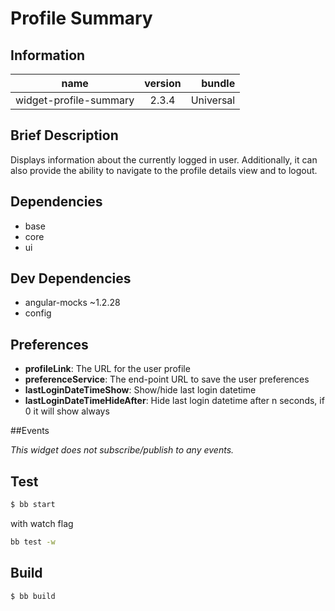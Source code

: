 # Profile Summary

## Information

| name                   | version           | bundle           |
| -----------------------|:-----------------:| ----------------:|
| widget-profile-summary | 2.3.4             | Universal        |

## Brief Description

Displays information about the currently logged in user. Additionally, it can also provide the ability to navigate to the profile details view and to logout.

## Dependencies

* base
* core
* ui

## Dev Dependencies

* angular-mocks ~1.2.28
* config

## Preferences

* **profileLink**: The URL for the user profile
* **preferenceService**: The end-point URL to save the user preferences
* **lastLoginDateTimeShow**: Show/hide last login datetime
* **lastLoginDateTimeHideAfter**: Hide last login datetime after n seconds, if 0 it will show always

##Events

_This widget does not subscribe/publish to any events._


## Test

```bash
$ bb start
```

with watch flag
```bash
bb test -w
```


## Build

```bash
$ bb build
```


[base-url]:http://stash.backbase.com:7990/projects/lpm/repos/foundation-base/browse/
[core-url]: http://stash.backbase.com:7990/projects/lpm/repos/foundation-core/browse/
[ui-url]: http://stash.backbase.com:7990/projects/lpm/repos/ui/browse/
[config-url]: https://stash.backbase.com/projects/LP/repos/config/browse
[api-url]:http://stash.backbase.com:7990/projects/LPM/repos/api/browse/
[angular-mocks-url]:https://github.com/angular/bower-angular-mocks/
[module-accounts-url]:https://stash.backbase.com/projects/LPM/repos/module-accounts/browse/
